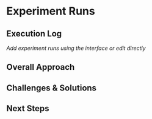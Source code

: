 # Experiment Runs

## Execution Log
*Add experiment runs using the interface or edit directly*

## Overall Approach


## Challenges & Solutions


## Next Steps

